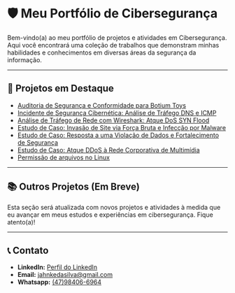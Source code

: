 # 🛡️ Meu Portfólio de Cibersegurança

Bem-vindo(a) ao meu portfólio de projetos e atividades em Cibersegurança. Aqui você encontrará uma coleção de trabalhos que demonstram minhas habilidades e conhecimentos em diversas áreas da segurança da informação.

---

## 🚀 Projetos em Destaque

*   [Auditoria de Segurança e Conformidade para Botium Toys](auditoria-botium-toys/README.md)
*   [Incidente de Segurança Cibernética: Análise de Tráfego DNS e ICMP](incidente-dns-icmp/README.md)
*   [Análise de Tráfego de Rede com Wireshark: Atque DoS SYN Flood](https://github.com/samuel-jahnke/meu-portfolio-ciberseguranca/blob/main/wireshark-tcp-http-analysis/README.md)
*   [Estudo de Caso: Invasão de Site via Força Bruta e Infecção por Malware](https://github.com/samuel-jahnke/meu-portfolio-ciberseguranca/tree/main/invasao-site-malware)
*   [Estudo de Caso: Resposta a uma Violação de Dados e Fortalecimento de Segurança](https://github.com/samuel-jahnke/meu-portfolio-ciberseguranca/blob/main/violacao-dados-hardening/README.md)
*   [Estudo de Caso: Atque DDoS à Rede Corporativa de Multimídia](https://github.com/samuel-jahnke/meu-portfolio-ciberseguranca/blob/main/ataque-ddos-rede-corporativa/README.md)
*   [Permissão de arquivos no Linux](https://github.com/samuel-jahnke/meu-portfolio-ciberseguranca/blob/main/permissao-de-arquivos-no-linux/REAMDE.md)

---

## 📚 Outros Projetos (Em Breve)

Esta seção será atualizada com novos projetos e atividades à medida que eu avançar em meus estudos e experiências em cibersegurança. Fique atento(a)!

---

## 📞 Contato

*   **LinkedIn:** [Perfil do LinkedIn](https://www.linkedin.com/in/samuel-jahnke-silva )
*   **Email:** [jahnkedasilva@gmail.com](jahnkedasilva@gmail.com)
*   **Whatsapp:** [(47)98406-6964](https://wa.me/5547984066964)
